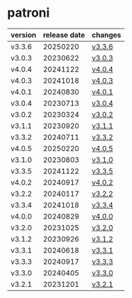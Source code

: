 # patroni	


|version|release date|changes|
|---|---|---|
|v3.3.6|20250220|[v3.3.6](./v3.3.6-20250220.md)|
|v3.0.3|20230622|[v3.0.3](./v3.0.3-20230622.md)|
|v4.0.4|20241122|[v4.0.4](./v4.0.4-20241122.md)|
|v4.0.3|20241018|[v4.0.3](./v4.0.3-20241018.md)|
|v4.0.1|20240830|[v4.0.1](./v4.0.1-20240830.md)|
|v3.0.4|20230713|[v3.0.4](./v3.0.4-20230713.md)|
|v3.0.2|20230324|[v3.0.2](./v3.0.2-20230324.md)|
|v3.1.1|20230920|[v3.1.1](./v3.1.1-20230920.md)|
|v3.3.2|20240711|[v3.3.2](./v3.3.2-20240711.md)|
|v4.0.5|20250220|[v4.0.5](./v4.0.5-20250220.md)|
|v3.1.0|20230803|[v3.1.0](./v3.1.0-20230803.md)|
|v3.3.5|20241122|[v3.3.5](./v3.3.5-20241122.md)|
|v4.0.2|20240917|[v4.0.2](./v4.0.2-20240917.md)|
|v3.2.2|20240117|[v3.2.2](./v3.2.2-20240117.md)|
|v3.3.4|20241018|[v3.3.4](./v3.3.4-20241018.md)|
|v4.0.0|20240829|[v4.0.0](./v4.0.0-20240829.md)|
|v3.2.0|20231025|[v3.2.0](./v3.2.0-20231025.md)|
|v3.1.2|20230926|[v3.1.2](./v3.1.2-20230926.md)|
|v3.3.1|20240618|[v3.3.1](./v3.3.1-20240618.md)|
|v3.3.3|20240917|[v3.3.3](./v3.3.3-20240917.md)|
|v3.3.0|20240405|[v3.3.0](./v3.3.0-20240405.md)|
|v3.2.1|20231201|[v3.2.1](./v3.2.1-20231201.md)|
